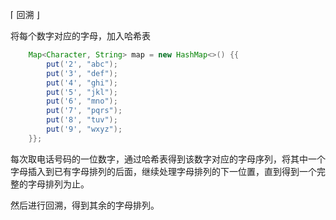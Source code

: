 ⌈ 回溯 ⌋

将每个数字对应的字母，加入哈希表

```java
    Map<Character, String> map = new HashMap<>() {{
        put('2', "abc");
        put('3', "def");
        put('4', "ghi");
        put('5', "jkl");
        put('6', "mno");
        put('7', "pqrs");
        put('8', "tuv");
        put('9', "wxyz");
    }};
```

每次取电话号码的一位数字，通过哈希表得到该数字对应的字母序列，将其中一个字母插入到已有字母排列的后面，继续处理字母排列的下一位置，直到得到一个完整的字母排列为止。


然后进行回溯，得到其余的字母排列。